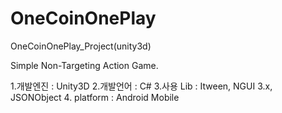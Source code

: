 # OneCoinOnePlay
OneCoinOnePlay_Project(unity3d)

 Simple Non-Targeting Action Game.
 
1.개발엔진 : Unity3D
2.개발언어 : C#
3.사용 Lib : Itween, NGUI 3.x, JSONObject
4. platform : Android Mobile 
